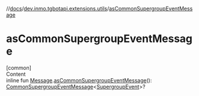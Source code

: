 //[docs](../../index.md)/[dev.inmo.tgbotapi.extensions.utils](index.md)/[asCommonSupergroupEventMessage](as-common-supergroup-event-message.md)



# asCommonSupergroupEventMessage  
[common]  
Content  
inline fun [Message](../dev.inmo.tgbotapi.types.message.abstracts/-message/index.md).[asCommonSupergroupEventMessage](as-common-supergroup-event-message.md)(): [CommonSupergroupEventMessage](../dev.inmo.tgbotapi.types.message/-common-supergroup-event-message/index.md)<[SupergroupEvent](../dev.inmo.tgbotapi.types.message.ChatEvents.abstracts/-supergroup-event/index.md)>?  



